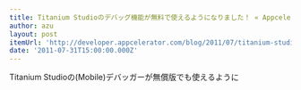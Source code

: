 ```yaml
---
title: Titanium Studioのデバッグ機能が無料で使えるようになりました！ « Appcelerator Developer Center
author: azu
layout: post
itemUrl: 'http://developer.appcelerator.com/blog/2011/07/titanium-studio%e3%81%ae%e3%83%87%e3%83%90%e3%83%83%e3%82%b0%e6%a9%9f%e8%83%bd%e3%81%8c%e7%84%a1%e6%96%99%e3%81%a7%e4%bd%bf%e3%81%88%e3%82%8b%e3%82%88%e3%81%86%e3%81%ab%e3%81%aa%e3%82%8a%e3%81%be.html?lang=ja'
date: '2011-07-31T15:00:00.000Z'
---
```

Titanium Studioの(Mobile)デバッガーが無償版でも使えるように
